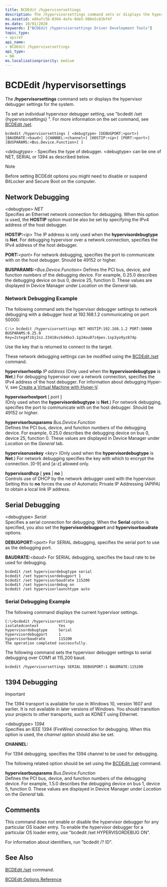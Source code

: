 ```yaml
---
title: BCDEdit /hypervisorsettings
description: The /hypervisorsettings command sets or displays the hypervisor debugger settings for the system.
ms.assetid: e86afc56-0304-4afe-9de5-980e5c83bf4f
ms.date: 10/01/2020
keywords: ["BCDEdit /hypervisorsettings Driver Development Tools"]
topic_type:
- apiref
api_name:
- BCDEdit /hypervisorsettings
api_type:
- NA
ms.localizationpriority: medium
---
```


BCDEdit /hypervisorsettings
============

The **/hypervisorsettings** command sets or displays the hypervisor debugger settings for the system.

To set an individual hypervisor debugger setting, use "bcdedit /set {hypervisorsettings} <type> <value>". For more information on the set command, see [BCDEdit /set](bcdedit--set.md).

```syntax
bcdedit /hypervisorsettings [ <debugtype> [DEBUGPORT:<port>] [BAUDRATE:<baud>] [CHANNEL:<channel>] [HOSTIP:<ip>] [PORT:<port>] [BUSPARAMS:<Bus.Device.Function>] ]
```

*\<debugtype\>* - Specifies the type of debugger. \<debugtype\> can be one of NET, SERIAL or 1394 as described below.

> [!NOTE]
> Before setting BCDEdit options you might need to disable or suspend BitLocker and Secure Boot on the computer.

## Network Debugging

\<debugtype\> *NET*  
Specifies an Ethernet network connection for debugging. When this option is used, the **HOSTIP** option must be also be set by specifying the IPv4 address of the host debugger.

**HOSTIP:***\<ip\>*
The IP address is only used when the **hypervisordebugtype** is **Net**. For debugging hypervisor over a network connection, specifies the IPv4 address of the host debugger.

**PORT:***\<port\>*
For network debugging, specifies the port to communicate with on the host debugger. Should be 49152 or higher.

**BUSPARAMS:***\<Bus.Device.Function\>*
Defines the PCI bus, device, and function numbers of the debugging device. For example, 0.25.0 describes the debugging device on bus 0, device 25, function 0. These values are displayed in Device Manager under *Location* on the *General* tab.  

### Network Debugging Example

The following command sets the hypervisor debugger settings to network debugging with a debugger host at 192.168.1.2 communicating on port 50000:

```console
C:\> bcdedit /hypervisorsettings NET HOSTIP:192.168.1.2 PORT:50000 BUSPARAMS:0.25.0
Key=2steg4fzbj2sz.23418vzkd4ko3.1g34ou07z4pev.1sp3yo9yz874p
```

Use the key that is returned to connect to the target.

These network debugging settings can be modified using the [BCDEdit /set](bcdedit--set.md) command.

**hypervisorhostip** *IP address*
(Only used when the **hypervisordebugtype** is **Net**.) For debugging hypervisor over a network connection, specifies the IPv4 address of the host debugger. For information about debugging Hyper-V, see [Create a Virtual Machine with Hyper-V](/virtualization/hyper-v-on-windows/quick-start/quick-create-virtual-machine).

**hypervisorhostport** \[ *port* \]  
(Only used when the **hypervisordebugtype** is **Net**.) For network debugging, specifies the port to communicate with on the host debugger. Should be 49152 or higher.

**hypervisorbusparams** *Bus.Device.Function*  
Defines the PCI bus, device, and function numbers of the debugging device. For example, 0.25.0 describes the debugging device on bus 0, device 25, function 0. These values are displayed in Device Manager under *Location* on the *General* tab.  

**hypervisorusekey**  *\<key\>*
(Only used when the **hypervisordebugtype** is **Net**.) For network debugging specifies the key with which to encrypt the connection. \[0-9\] and \[a-z\] allowed only.

**hypervisordhcp** \[ **yes** | **no** \]  
Controls use of DHCP by the network debugger used with the hypervisor. Setting this to **no** forces the use of Automatic Private IP Addressing (APIPA) to obtain a local link IP address.

## Serial Debugging 

\<debugtype\> *Serial*  
Specifies a serial connection for debugging. When the **Serial** option is specified, you also set the **hypervisordebugport** and **hypervisorbaudrate** options.

**DEBUGPORT:***\<port\>*
 For SERIAL debugging, specifies the serial port to use as the debugging port.

**BAUDRATE:***\<baud\>*
For SERIAL debugging, specifies the baud rate to be used for debugging.

``` syntax
bcdedit /set hypervisordebugtype serial
bcdedit /set hypervisordebugport 1
bcdedit /set hypervisorbaudrate 115200
bcdedit /set hypervisordebug on
bcdedit /set hypervisorlaunchtype auto
```

### Serial Debugging Example

The following command displays the current hypervisor settings.

```console
C:\>bcdedit /hypervisorsettings
isolatedcontext         Yes
hypervisordebugtype     Serial
hypervisordebugport     1
hypervisorbaudrate      115200
The operation completed successfully.
```

The following command sets the hypervisor debugger settings to serial debugging over COM1 at 115,200 baud.

`bcdedit /hypervisorsettings SERIAL DEBUGPORT:1 BAUDRATE:115200`

## 1394 Debugging

> [!IMPORTANT]
> The 1394 transport is available for use in Windows 10, version 1607 and earlier.
> It is not available in later versions of Windows. You should transition your projects to other transports, such as KDNET using Ethernet.

\<debugtype\> *1394*  
Specifies an IEEE 1394 (FireWire) connection for debugging. When this option is used, the *channel* option should also be set.

**CHANNEL:***<channel>*

For 1394 debugging, specifies the 1394 channel to be used for debugging.

The following related option should be set using the [BCDEdit /set](bcdedit--set.md) command.

**hypervisorbusparams** *Bus.Device.Function*  
Defines the PCI bus, device, and function numbers of the debugging device. For example, 1.5.0 describes the debugging device on bus 1, device 5, function 0. These values are displayed in Device Manager under *Location* on the *General* tab.  

## Comments

This command does not enable or disable the hypervisor debugger for any particular OS loader entry. To enable the hypervisor debugger for a particular OS loader entry, use "bcdedit /set <identifier> HYPERVISORDEBUG ON".

For information about identifiers, run "bcdedit /? ID".

## See Also

[BCDEdit /set](bcdedit--set.md) command.

[BCDEdit Options Reference](bcd-boot-options-reference.md)
